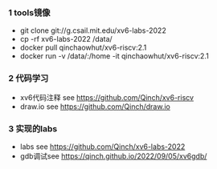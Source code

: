 ### 1 tools镜像
- git clone git://g.csail.mit.edu/xv6-labs-2022
- cp -rf xv6-labs-2022 /data/
- docker pull qinchaowhut/xv6-riscv:2.1
- docker run -v /data/:/home -it qinchaowhut/xv6-riscv:2.1

### 2 代码学习
- xv6代码注释 see https://github.com/Qinch/xv6-riscv
- draw.io see https://github.com/Qinch/draw.io

### 3 实现的labs
- labs see https://github.com/Qinch/xv6-labs-2022
- gdb调试see https://qinch.github.io/2022/09/05/xv6gdb/

